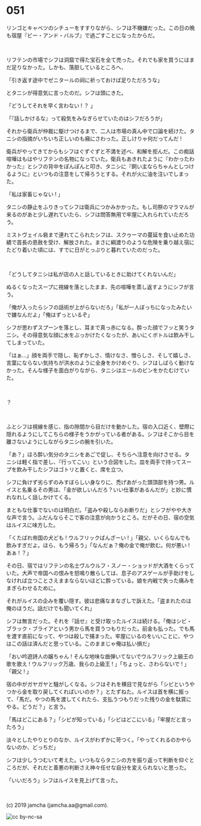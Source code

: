 

# 051

リンゴとキャベツのシチューをすすりながら、シフは不機嫌だった。この日の晩も宿屋『ビー・アンド・バルブ』で過ごすことになったからだ。

<br>

リフテンの市場でシフは洞窟で得た宝石を全て売った。それでも家を買うにはまだ足りなかった。しかも、落胆しているところへ、

「引き返す途中でゼニタールの祠に祈っておけば足りただろうな」

とタニシが得意気に言ったのだ。シフは頭にきた。

「どうしてそれを早く言わない ! ？ 」

「『話しかけるな』って殺気をみなぎらせていたのはシフだろうが」

それから衛兵が仲裁に駆けつけるまで、二人は市場の真ん中で口論を続けた。タニシの指摘がいちいち正しいのも癪にさわった。正しけりゃ何だってんだ ! 

衛兵がやってきてからもシフはぐずぐずと不満を述べ、和解を拒んだ。この痴話喧嘩はもはやリフテンの名物になっていた。衛兵もあきれたように『わかったわかった』とシフの背中をぽんぽんと叩き、タニシに『飼い主ならちゃんとしつけるように』といつもの注意をして帰ろうとする。それが火に油を注いでしまった。

「私は家畜じゃない ! 」

タニシの静止をふりきってシフは衛兵につかみかかった。もし司祭のマラマルが来るのがあと少し遅れていたら、シフは問答無用で牢屋に入れられていただろう。

ミストヴェイル砦まで連れてこられたシフは、スクゥーマの蔓延を食い止めた功績で首長の恩赦を受け、解放された。まさに綱渡りのような危険を乗り越え宿にたどり着いた頃には、すでに日がとっぷりと暮れていたのだった。

<br>

「どうしてタニシは私が店の人と話しているときに助けてくれないんだ」

ぬるくなったスープに視線を落としたまま、先の喧嘩を蒸し返すようにシフが言う。

「俺が入ったらシフの話術が上がらないだろ」「私が一人ぼっちになったみたいで嫌なんだよ」「俺はずっといるぞ」

シフが思わずスプーンを落とし、耳まで真っ赤になる。酔った顔でフッと笑うタニシ。その得意気な顔に水をぶっかけたくなったが、あいにくボトルは飲み干してしまっていた。

「はぁ…」顔を両手で隠し、恥ずかしさ、情けなさ、憎らしさ、そして嬉しさ、言葉にならない気持ちが洪水のように全身をかけめぐり、シフはしばらく動けなかった。そんな様子を面白がりながら、タニシはエールのビンをかたむけていた。

<br>

？

<br>

ふとシフは視線を感じ、指の隙間から目だけを動かした。宿の入口近く、壁際に隠れるようにしてこちらの様子をうかがっている者がある。シフはそこから目を離さないようにしながらタニシの腕を引いた。

「あ？」ほろ酔い気分のタニシをあごで促し、そちらへ注意を向けさせる。タニシは軽く指で差し、『行ってこい』という合図をした。皿を両手で持ってスープを飲み干したシフはゴトリと置くと、席を立つ。

シフに負けず劣らずのみすぼらしい身なりに、禿げあがった頭頂部を持つ男。ルイスと名乗るその男は、「金が欲しいんだろ？いい仕事があるんだが」と妙に慣れなれしく話しかけてくる。

まともな仕事でないのは明白だ。「盗みや殺しならお断りだ」とシフがやや大きな声で言う。ふだんならそこで客の注意が向かうところ。だがその日、宿の空気はルイスに味方した。

「くたばれ帝国の犬ども ! ウルフリックばんざーい ! 」「親父、いくらなんでも飲みすぎだよ。ほら、もう帰ろう」「なんだぁ？俺の金で俺が飲む。何が悪い ! あぁ ! ？」

その日、宿ではリフテンの名士ヴルウルフ・スノー・ショッドが大酒をくらっていた。大声で帝国への恨みを怒鳴り散らしては、息子のアスゲールが手助けをしなければ立つことさえままならないほどに酔っている。娘を内戦で失った痛みをまぎらわせるために。

それがルイスの企みを覆い隠す。彼は悲痛なまなざしで訴えた。「盗まれたのは俺のほうだ。話だけでも聞いてくれ」

シフは無言だった。それを『話せ』と受け取ったルイスは続ける。「俺はシビ・ブラック・ブライアという男から馬を買うつもりだった。前金も払った。でも馬を渡す直前になって、やつは殺しで捕まった。牢屋にいるのをいいことに、やつはこの話は済んだと思っている。このままじゃ俺は払い損だ」

「おい吟遊詩人の嬢ちゃん ! そんな地味な曲弾いてないでウルフリック上級王の歌を歌え ! ウルフリック万歳、我らの上級王 ! 」「ちょっと、さわらないで ! 」「親父 ! 」

宿の中がガヤガヤと騒がしくなる。シフはそれを横目で見ながら「シビというやつから金を取り戻してくればいいのか？」とたずねた。ルイスは首を横に振って、「馬だ。やつの馬を渡してくれたら、支払うつもりだった残りの金を駄賃にやる。どうだ？」と言う。

「馬はどこにある？」「シビが知っている」「シビはどこにいる」「牢屋だと言ったろう」

淡々としたやりとりのなか、ルイスがわずかに苛つく。「やってくれるのかやらないのか、どっちだ」

シフは少しうつむいて考えた。いつもならタニシの方を振り返って判断を仰ぐところだが、それだと善悪の判断さえ神々任せな自分を変えられないと思った。

「いいだろう」シフはルイスを見上げて言った。

<br>
<br>
(c) 2019 jamcha (jamcha.aa@gmail.com).

![cc by-nc-sa](https://i.creativecommons.org/l/by-nc-sa/4.0/88x31.png)

